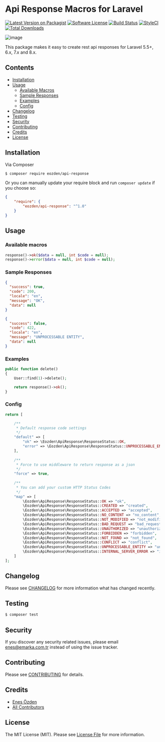 # Api Response Macros for Laravel

[![Latest Version on Packagist](https://img.shields.io/packagist/v/eozden/api-response.svg?style=flat-square)](https://packagist.org/packages/eozden/api-response)
[![Software License](https://img.shields.io/badge/license-MIT-brightgreen.svg?style=flat-square)](LICENSE.md)
[![Build Status](https://img.shields.io/travis/eozden/api-response/master.svg?style=flat-square)](https://travis-ci.org/eozden/api-response)
[![StyleCI](https://github.styleci.io/repos/310403798/shield?branch=master)](https://github.styleci.io/repos/310403798?branch=master)
[![Total Downloads](https://img.shields.io/packagist/dt/eozden/api-response.svg?style=flat-square)](https://packagist.org/packages/eozden/api-response)

![image](https://banners.beyondco.de/API%20Response.png?theme=light&packageName=eozden%2Fapi-response&pattern=aztec&style=style_1&description=Easily+create+rest+api+responses&md=1&showWatermark=1&fontSize=100px&images=briefcase&widths=200&heights=200)

This package makes it easy to create rest api responses for Laravel 5.5+, 6.x, 7.x and 8.x.

## Contents

- [Installation](#installation)
- [Usage](#usage)
    - [Available Macros](#available_macros)
    - [Sample Responses](#sample_responses)
    - [Examples](#examples)
    - [Config](#config)
- [Changelog](#changelog)
- [Testing](#testing)
- [Security](#security)
- [Contributing](#contributing)
- [Credits](#credits)
- [License](#license)


## Installation
Via Composer
```bash
$ composer require eozden/api-response
```
Or you can manually update your require block and run `composer update` if you choose so:
```json
{
    "require": {
        "eozden/api-response": "^1.0"
    }
}
```

## Usage

### Available macros

```php
response()->ok($data = null, int $code = null);
response()->error($data = null, int $code = null);
```

### Sample Responses

```json
{
  "success": true,
  "code": 200,
  "locale": "en",
  "message": "OK",
  "data": null
}
```

```json
{
  "success": false,
  "code": 422,
  "locale": "en",
  "message": "UNPROCESSABLE ENTITY",
  "data": null
}
```

### Examples

```php
public function delete()
{
    User::find(1)->delete();

    return response()->ok();
}
```

### Config

```php
return [

    /**
     * Default response code settings
     */ 
    "default" => [
        "ok" => \Eozden\ApiResponse\ResponseStatus::OK,
        "error" => \Eozden\ApiResponse\ResponseStatus::UNPROCESSABLE_ENTITY,
    ],
    
    /**
     * Force to use middleware to return response as a json
     */ 
    "force" => true,
    
    /**
     * You can add your custom HTTP Status Codes
     */ 
    "map" => [
        \Eozden\ApiResponse\ResponseStatus::OK => "ok",
        \Eozden\ApiResponse\ResponseStatus::CREATED => "created",
        \Eozden\ApiResponse\ResponseStatus::ACCEPTED => "accepted",
        \Eozden\ApiResponse\ResponseStatus::NO_CONTENT => "no_content",
        \Eozden\ApiResponse\ResponseStatus::NOT_MODIFIED => "not_modified",
        \Eozden\ApiResponse\ResponseStatus::BAD_REQUEST => "bad_request",
        \Eozden\ApiResponse\ResponseStatus::UNAUTHORIZED => "unauthorized",
        \Eozden\ApiResponse\ResponseStatus::FORBIDDEN => "forbidden",
        \Eozden\ApiResponse\ResponseStatus::NOT_FOUND => "not_found",
        \Eozden\ApiResponse\ResponseStatus::CONFLICT => "conflict",
        \Eozden\ApiResponse\ResponseStatus::UNPROCESSABLE_ENTITY => "unprocessable_entity",
        \Eozden\ApiResponse\ResponseStatus::INTERNAL_SERVER_ERROR => "internal_server_error"
    ]
];
```

## Changelog

Please see [CHANGELOG](CHANGELOG.md) for more information what has changed recently.

## Testing

``` bash
$ composer test
```

## Security

If you discover any security related issues, please email enes@emarka.com.tr instead of using the issue tracker.

## Contributing

Please see [CONTRIBUTING](CONTRIBUTING.md) for details.

## Credits

- [Enes Özden](https://twitter.com/ensozden)
- [All Contributors](../../contributors)

## License

The MIT License (MIT). Please see [License File](LICENSE.md) for more information.
